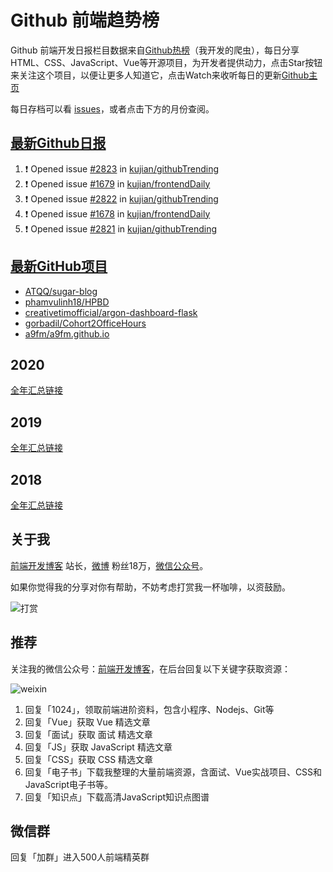 # Github 前端趋势榜

Github 前端开发日报栏目数据来自[Github热榜](https://github.qdkfweb.cn/)（我开发的爬虫），每日分享HTML、CSS、JavaScript、Vue等开源项目，为开发者提供动力，点击Star按钮来关注这个项目，以便让更多人知道它，点击Watch来收听每日的更新[Github主页](https://github.com/kujian/githubTrending)

每日存档可以看 [issues](https://github.com/kujian/githubTrending/issues)，或者点击下方的月份查阅。

## [最新Github日报](https://github.com/kujian/githubTrending/issues)

<!--START_SECTION:activity-->
1. ❗ Opened issue [#2823](https://github.com/kujian/githubTrending/issues/2823) in [kujian/githubTrending](https://github.com/kujian/githubTrending)
2. ❗ Opened issue [#1679](https://github.com/kujian/frontendDaily/issues/1679) in [kujian/frontendDaily](https://github.com/kujian/frontendDaily)
3. ❗ Opened issue [#2822](https://github.com/kujian/githubTrending/issues/2822) in [kujian/githubTrending](https://github.com/kujian/githubTrending)
4. ❗ Opened issue [#1678](https://github.com/kujian/frontendDaily/issues/1678) in [kujian/frontendDaily](https://github.com/kujian/frontendDaily)
5. ❗ Opened issue [#2821](https://github.com/kujian/githubTrending/issues/2821) in [kujian/githubTrending](https://github.com/kujian/githubTrending)
<!--END_SECTION:activity-->


## [最新GitHub项目](https://github.qdkfweb.cn/)

<!-- BLOG-POST-LIST:START -->
- [ATQQ/sugar-blog](https://github.qdkfweb.cn/atqq-sugar-blog/)
- [phamvulinh18/HPBD](https://github.qdkfweb.cn/phamvulinh18-hpbd/)
- [creativetimofficial/argon-dashboard-flask](https://github.qdkfweb.cn/creativetimofficial-argon-dashboard-flask/)
- [gorbadil/Cohort2OfficeHours](https://github.qdkfweb.cn/gorbadil-cohort2officehours/)
- [a9fm/a9fm.github.io](https://github.qdkfweb.cn/a9fm-a9fm-github-io/)
<!-- BLOG-POST-LIST:END -->

## 2020
[全年汇总链接](https://github.com/kujian/githubTrending/tree/master/2020)
## 2019
[全年汇总链接](https://github.com/kujian/githubTrending/tree/master/2019)

## 2018
[全年汇总链接](https://github.com/kujian/githubTrending/tree/master/2018)

## 关于我

[前端开发博客](https://qdkfweb.cn/) 站长，[微博](https://weibo.com/kujian) 粉丝18万，[微信公众号](https://open.weixin.qq.com/qr/code?username=caibaojian_com)。


如果你觉得我的分享对你有帮助，不妨考虑打赏我一杯咖啡，以资鼓励。

![打赏](https://upload-images.jianshu.io/upload_images/570843-db4053c67a8c9ea9.png)

## 推荐

关注我的微信公众号：[前端开发博客](https://open.weixin.qq.com/qr/code?username=caibaojian_com)，在后台回复以下关键字获取资源：

![weixin](https://pic.qdkfweb.cn/uploads/2023/11/weixin.png)

1. 回复「1024」，领取前端进阶资料，包含小程序、Nodejs、Git等
2. 回复「Vue」获取 Vue 精选文章
3. 回复「面试」获取 面试 精选文章
4. 回复「JS」获取 JavaScript 精选文章
5. 回复「CSS」获取 CSS 精选文章
7. 回复「电子书」下载我整理的大量前端资源，含面试、Vue实战项目、CSS和JavaScript电子书等。
8. 回复「知识点」下载高清JavaScript知识点图谱

## 微信群

回复「加群」进入500人前端精英群


